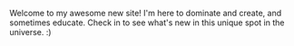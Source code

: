 Welcome to my awesome new site! I'm here to dominate and create, and sometimes educate. Check in to see what's new in this unique spot in the universe. :)
